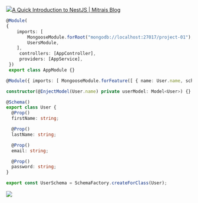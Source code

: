 ![](Pasted%20image%2020240302195338.png)[A Quick Introduction to NestJS | Mitrais Blog](https://www.mitrais.com/news-updates/a-quick-introduction-to-nestjs/)


```ts
@Module(
{ 
	imports: [ 
		MongooseModule.forRoot("mongodb://localhost:27017/project-01"), 
		UsersModule, 
	], 
	 controllers: [AppController], 
	 providers: [AppService], 
 }) 
 export class AppModule {}
```

```ts
@Module({ imports: [ MongooseModule.forFeature([ { name: User.name, schema: UserSchema, }, ]), ], controllers: [UsersController], providers: [UsersService], }) export class UsersModule {}
```

```ts
constructor(@InjectModel(User.name) private userModel: Model<User>) {}
```

```ts
@Schema()
export class User {
  @Prop()
  firstName: string;

  @Prop()
  lastName: string;

  @Prop()
  email: string;

  @Prop()
  password: string;
}

export const UserSchema = SchemaFactory.createForClass(User);
```

![](Pasted%20image%2020240310113913.png)
